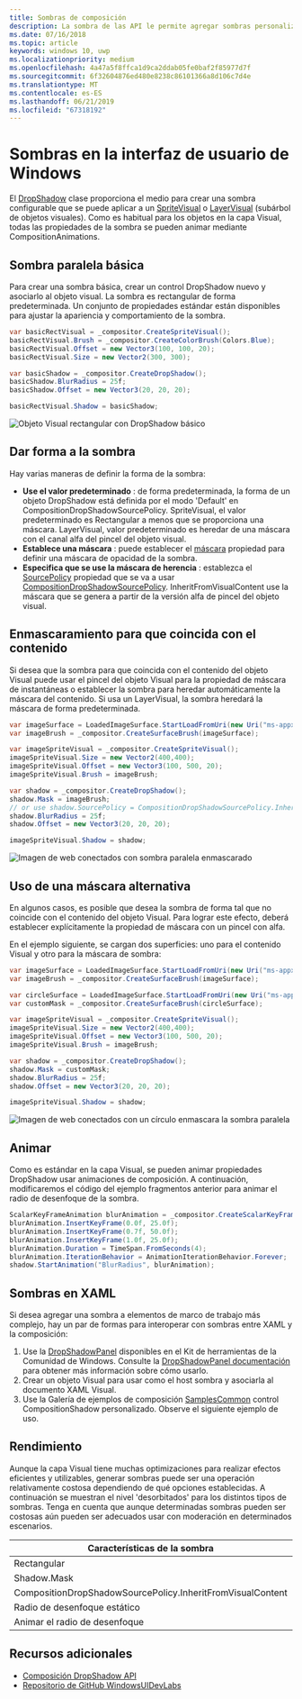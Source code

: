 ```yaml
---
title: Sombras de composición
description: La sombra de las API le permite agregar sombras personalizables dinámicas al contenido de la interfaz de usuario.
ms.date: 07/16/2018
ms.topic: article
keywords: windows 10, uwp
ms.localizationpriority: medium
ms.openlocfilehash: 4a47a5f8ffca1d9ca2ddab05fe0baf2f85977d7f
ms.sourcegitcommit: 6f32604876ed480e8238c86101366a8d106c7d4e
ms.translationtype: MT
ms.contentlocale: es-ES
ms.lasthandoff: 06/21/2019
ms.locfileid: "67318192"
---
```

# <a name="shadows-in-windows-ui"></a>Sombras en la interfaz de usuario de Windows

El [DropShadow](/uwp/api/Windows.UI.Composition.DropShadow) clase proporciona el medio para crear una sombra configurable que se puede aplicar a un [SpriteVisual](/uwp/api/windows.ui.composition.spritevisual) o [LayerVisual](/uwp/api/windows.ui.composition.layervisual) (subárbol de objetos visuales). Como es habitual para los objetos en la capa Visual, todas las propiedades de la sombra se pueden animar mediante CompositionAnimations.

## <a name="basic-drop-shadow"></a>Sombra paralela básica

Para crear una sombra básica, crear un control DropShadow nuevo y asociarlo al objeto visual. La sombra es rectangular de forma predeterminada. Un conjunto de propiedades estándar están disponibles para ajustar la apariencia y comportamiento de la sombra.

```cs
var basicRectVisual = _compositor.CreateSpriteVisual();
basicRectVisual.Brush = _compositor.CreateColorBrush(Colors.Blue);
basicRectVisual.Offset = new Vector3(100, 100, 20);
basicRectVisual.Size = new Vector2(300, 300);

var basicShadow = _compositor.CreateDropShadow();
basicShadow.BlurRadius = 25f;
basicShadow.Offset = new Vector3(20, 20, 20);

basicRectVisual.Shadow = basicShadow;
```

![Objeto Visual rectangular con DropShadow básico](images/rectangular-dropshadow.png)

## <a name="shaping-the-shadow"></a>Dar forma a la sombra

Hay varias maneras de definir la forma de la sombra:

- **Use el valor predeterminado** : de forma predeterminada, la forma de un objeto DropShadow está definida por el modo 'Default' en CompositionDropShadowSourcePolicy. SpriteVisual, el valor predeterminado es Rectangular a menos que se proporciona una máscara. LayerVisual, valor predeterminado es heredar de una máscara con el canal alfa del pincel del objeto visual.
- **Establece una máscara** : puede establecer el [máscara](/uwp/api/windows.ui.composition.dropshadow.mask) propiedad para definir una máscara de opacidad de la sombra.
- **Especifica que se use la máscara de herencia** : establezca el [SourcePolicy](/uwp/api/windows.ui.composition.dropshadow.sourcepolicy) propiedad que se va a usar [CompositionDropShadowSourcePolicy](/uwp/api/windows.ui.composition.compositiondropshadowsourcepolicy). InheritFromVisualContent use la máscara que se genera a partir de la versión alfa de pincel del objeto visual.

## <a name="masking-to-match-your-content"></a>Enmascaramiento para que coincida con el contenido

Si desea que la sombra para que coincida con el contenido del objeto Visual puede usar el pincel del objeto Visual para la propiedad de máscara de instantáneas o establecer la sombra para heredar automáticamente la máscara del contenido. Si usa un LayerVisual, la sombra heredará la máscara de forma predeterminada.

```cs
var imageSurface = LoadedImageSurface.StartLoadFromUri(new Uri("ms-appx:///Assets/myImage.png"));
var imageBrush = _compositor.CreateSurfaceBrush(imageSurface);

var imageSpriteVisual = _compositor.CreateSpriteVisual();
imageSpriteVisual.Size = new Vector2(400,400);
imageSpriteVisual.Offset = new Vector3(100, 500, 20);
imageSpriteVisual.Brush = imageBrush;

var shadow = _compositor.CreateDropShadow();
shadow.Mask = imageBrush;
// or use shadow.SourcePolicy = CompositionDropShadowSourcePolicy.InheritFromVisualContent;
shadow.BlurRadius = 25f;
shadow.Offset = new Vector3(20, 20, 20);

imageSpriteVisual.Shadow = shadow;
```

![Imagen de web conectados con sombra paralela enmascarado](images/ms-brand-web-dropshadow.png)

## <a name="using-an-alternative-mask"></a>Uso de una máscara alternativa

En algunos casos, es posible que desea la sombra de forma tal que no coincide con el contenido del objeto Visual. Para lograr este efecto, deberá establecer explícitamente la propiedad de máscara con un pincel con alfa.

En el ejemplo siguiente, se cargan dos superficies: uno para el contenido Visual y otro para la máscara de sombra:

```cs
var imageSurface = LoadedImageSurface.StartLoadFromUri(new Uri("ms-appx:///Assets/myImage.png"));
var imageBrush = _compositor.CreateSurfaceBrush(imageSurface);

var circleSurface = LoadedImageSurface.StartLoadFromUri(new Uri("ms-appx:///Assets/myCircleImage.png"));
var customMask = _compositor.CreateSurfaceBrush(circleSurface);

var imageSpriteVisual = _compositor.CreateSpriteVisual();
imageSpriteVisual.Size = new Vector2(400,400);
imageSpriteVisual.Offset = new Vector3(100, 500, 20);
imageSpriteVisual.Brush = imageBrush;

var shadow = _compositor.CreateDropShadow();
shadow.Mask = customMask;
shadow.BlurRadius = 25f;
shadow.Offset = new Vector3(20, 20, 20);

imageSpriteVisual.Shadow = shadow;
```

![Imagen de web conectados con un círculo enmascara la sombra paralela](images/ms-brand-web-masked-dropshadow.png)

## <a name="animating"></a>Animar

Como es estándar en la capa Visual, se pueden animar propiedades DropShadow usar animaciones de composición. A continuación, modificaremos el código del ejemplo fragmentos anterior para animar el radio de desenfoque de la sombra.

```cs
ScalarKeyFrameAnimation blurAnimation = _compositor.CreateScalarKeyFrameAnimation();
blurAnimation.InsertKeyFrame(0.0f, 25.0f);
blurAnimation.InsertKeyFrame(0.7f, 50.0f);
blurAnimation.InsertKeyFrame(1.0f, 25.0f);
blurAnimation.Duration = TimeSpan.FromSeconds(4);
blurAnimation.IterationBehavior = AnimationIterationBehavior.Forever;
shadow.StartAnimation("BlurRadius", blurAnimation);
```

## <a name="shadows-in-xaml"></a>Sombras en XAML

Si desea agregar una sombra a elementos de marco de trabajo más complejo, hay un par de formas para interoperar con sombras entre XAML y la composición:

1. Use la [DropShadowPanel](https://github.com/windows-toolkit/WindowsCommunityToolkit/blob/master/Microsoft.Toolkit.Uwp.UI.Controls/DropShadowPanel/DropShadowPanel.Properties.cs) disponibles en el Kit de herramientas de la Comunidad de Windows. Consulte la [DropShadowPanel documentación](https://docs.microsoft.com/windows/uwpcommunitytoolkit/controls/DropShadowPanel) para obtener más información sobre cómo usarlo.
1. Crear un objeto Visual para usar como el host sombra y asociarla al documento XAML Visual.
1. Use la Galería de ejemplos de composición [SamplesCommon](https://github.com/microsoft/WindowsCompositionSamples/tree/master/SamplesCommon/SamplesCommon) control CompositionShadow personalizado. Observe el siguiente ejemplo de uso.

## <a name="performance"></a>Rendimiento

Aunque la capa Visual tiene muchas optimizaciones para realizar efectos eficientes y utilizables, generar sombras puede ser una operación relativamente costosa dependiendo de qué opciones establecidas. A continuación se muestran el nivel 'desorbitados' para los distintos tipos de sombras. Tenga en cuenta que aunque determinadas sombras pueden ser costosas aún pueden ser adecuados usar con moderación en determinados escenarios.

Características de la sombra| Coste
------------- | -------------
Rectangular    | Bajo
Shadow.Mask      | Alto
CompositionDropShadowSourcePolicy.InheritFromVisualContent | Alto
Radio de desenfoque estático | Bajo
Animar el radio de desenfoque | Alto

## <a name="additional-resources"></a>Recursos adicionales

- [Composición DropShadow API](/uwp/api/Windows.UI.Composition.DropShadow)
- [Repositorio de GitHub WindowsUIDevLabs](https://github.com/microsoft/WindowsCompositionSamples)